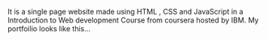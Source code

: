 It is a single page website made using HTML , CSS and JavaScript in a Introduction to Web development Course from coursera hosted by IBM. My portfoilio looks like this...
